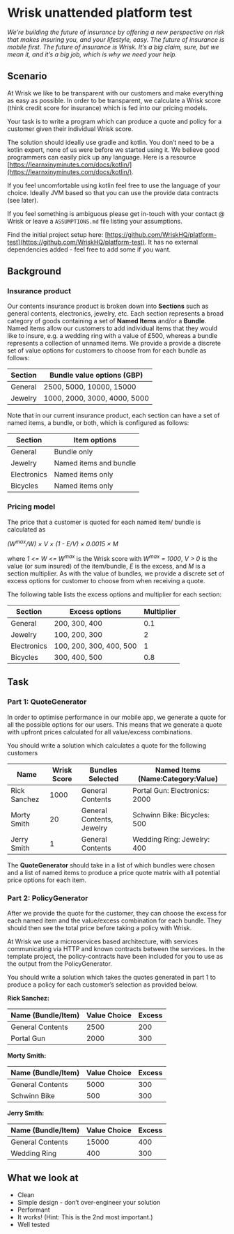 # Wrisk unattended platform test

*We’re building the future of insurance by offering a new perspective on risk that makes insuring you, and your lifestyle, easy. The future of insurance is mobile first. The future of insurance is Wrisk. It’s a big claim, sure, but we mean it, and it’s a big job, which is why we need your help.*

## Scenario

At Wrisk we like to be transparent with our customers and make everything as easy as possible. In order to be transparent, we calculate a Wrisk score (think credit score for insurance) which is fed into our pricing models.

Your task is to write a program which can produce a quote and policy for a customer given their individual Wrisk score.

The solution should ideally use gradle and kotlin. You don’t need to be a kotlin expert, none of us were before we started using it. We believe good programmers can easily pick up any language. Here is a resource [https://learnxinyminutes.com/docs/kotlin/](https://learnxinyminutes.com/docs/kotlin/).

If you feel uncomfortable using kotlin feel free to use the language of your choice. Ideally JVM based so that you can use the provide data contracts (see later).

If you feel something is ambiguous please get in-touch with your contact @ Wrisk or leave a `ASSUMPTIONS.md` file listing your assumptions.

Find the initial project setup here: [https://github.com/WriskHQ/platform-test](https://github.com/WriskHQ/platform-test). It has no external dependencies added - feel free to add some if you want.

## Background

### Insurance product

Our contents insurance product is broken down into **Sections** such as general contents, electronics, jewelry, etc. Each section represents a broad category of goods containing a set of **Named Items** and/or a **Bundle**. Named items allow our customers to add individual items that they would like to insure, e.g. a wedding ring with a value of £500, whereas a bundle represents a collection of unnamed items. We provide a provide a discrete set of value options for customers to choose from for each bundle as follows:

| Section | Bundle value options (GBP)   |
|---------|------------------------------|
| General | 2500, 5000, 10000, 15000     |
| Jewelry | 1000, 2000, 3000, 4000, 5000 |


Note that in our current insurance product, each section can have a set of named items, a bundle, or both, which is configured as follows:

| Section     | Item options           |
|-------------|------------------------|
| General     | Bundle only            |
| Jewelry     | Named items and bundle |
| Electronics | Named items only       |
| Bicycles    | Named items only       |


### Pricing model

The price that a customer is quoted for each named item/ bundle is calculated as

*(W<sup>max</sup>/W) × V × (1 - E/V) × 0.0015 × M*

where *1 <= W <= W<sup>max</sup>* is the Wrisk score with *W<sup>max</sup> = 1000*, *V > 0*  is the value (or sum insured) of the item/bundle, *E* is the excess, and *M* is a section multiplier. As with the value of bundles, we provide a discrete set of excess options for customer to choose from when receiving a quote.

The following table lists the excess options and multiplier for each section: 

| Section     | Excess options          | Multiplier |
|-------------|-------------------------|------------|
| General     | 200, 300, 400           | 0.1        |
| Jewelry     | 100, 200, 300           | 2          |
| Electronics | 100, 200, 300, 400, 500 | 1          |
| Bicycles    | 300, 400, 500           | 0.8        |


## Task

### Part 1: QuoteGenerator

In order to optimise performance in our mobile app, we generate a quote for all the possible options for our users. This means that we generate a quote with upfront prices calculated for all value/excess combinations.

You should write a solution which calculates a quote for the following customers

| Name         | Wrisk Score | Bundles Selected          | Named Items (Name:Category:Value) |
|--------------|-------------|---------------------------|-----------------------------------|
| Rick Sanchez | 1000        | General Contents          | Portal Gun: Electronics: 2000     |
| Morty Smith  | 20          | General Contents, Jewelry | Schwinn Bike: Bicycles: 500       |
| Jerry Smith  | 1           | General Contents          | Wedding Ring: Jewelry: 400        |

The **QuoteGenerator** should take in a list of which bundles were chosen and a list of named items to produce a price quote matrix with all potential price options for each item. 

### Part 2: PolicyGenerator

After we provide the quote for the customer, they can choose the excess for each named item and the value/excess combination for each bundle. They should then see the total price before taking a policy with Wrisk.

At Wrisk we use a microservices based architecture, with services communicating via HTTP and known contracts between the services. In the template project, the policy-contracts have been included for you to use as the output from the PolicyGenerator.

You should write a solution which takes the quotes generated in part 1 to produce a policy for each customer’s selection as provided below.

**Rick Sanchez:**

| Name (Bundle/Item) | Value Choice | Excess |
|--------------------|--------------|--------|
| General Contents   | 2500         | 200    |
| Portal Gun         | 2000         | 300    |


**Morty Smith:**

| Name (Bundle/Item) | Value Choice | Excess |
|--------------------|--------------|--------|
| General Contents   | 5000         | 300    |
| Schwinn Bike       | 500          | 300    |


**Jerry Smith:**

| Name (Bundle/Item) | Value Choice | Excess |
|--------------------|--------------|--------|
| General Contents   | 15000        | 400    |
| Wedding Ring       | 400          | 300    |


## What we look at

* Clean
* Simple design - don’t over-engineer your solution
* Performant
* It works! (Hint: This is the 2nd most important.)
* Well tested

